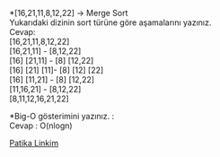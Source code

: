 *[16,21,11,8,12,22] -> Merge Sort  
Yukarıdaki dizinin sort türüne göre aşamalarını yazınız.  
Cevap:  
                [16,21,11,8,12,22]    
            [16,21,11]  -   [8,12,22]    
           [16] [21,11] -  [8] [12,22]    
         [16]  [21] [11]- [8] [12] [22]    
         [16]   [11,21] - [8]  [12,22]    
            [11,16,21]  -  [8,12,22]    
                [8,11,12,16,21,22]     

*Big-O gösterimini yazınız.  :  
Cevap : O(nlogn)

[Patika Linkim](https://app.patika.dev/irnasizirum)
